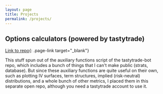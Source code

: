 ```yaml
---
layout: page
title: Projects
permalink: /projects/
---
```


## Options calculators (powered by tastytrade)

[<u>Link to repo</u>]({{"https://github.com/warrenjch/tastytrade-calculator"}}){: .page-link target="_blank"}

This stuff spun out of the auxiliary functions script of the tastytrade-bot repo, which includes a bunch of things that I can't make public (strats, database). But since these auxiliary functions are quite useful on their own, such as plotting IV surfaces, term structures, implied (risk-neutral) distributions, and a whole bunch of other metrics, I placed them in this separate open repo, although you need a tastytrade account to use it.